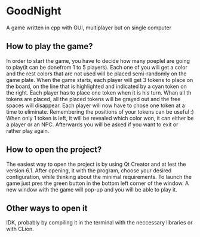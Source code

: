 # GoodNight
A game written in cpp with GUI, multiplayer but on single computer
## How to play the game?
In order to start the game, you have to decide how many poeplel are going to play(it can be donefrom 1 to 5 players). Each one of you will get a color and the rest colors that are not used will be placed semi-randomly on the game plate.
When the game starts, each player will get 3 tokens to place on the board, on the line that is highlighted and indicated by a cyan token on the right. Each player has to place one token when it is his turn.
Whan all th tokens are placed, all the placed tokens will be grayed out and the free spaces will disappear.
Each player will now have to chose one token at a time to eliminate. Remembering the positions of your tokens can be useful :)
When only 1  token is left, it will be revealed which color won, it can either be a player or an NPC.
Afterwards you will be asked if you want to exit or rather play again.

## How to open the project?
The easiest way to open the project is by using Qt Creator and at lest the version 6.1.
After opening, it with the program, choose your desired configuration, while thinking about the minimal requirements.
To launch the game just pres the green button in the bottom left corner of the window.
A new window with the game will pop-up and you will be able to play it.

## Other ways to open it
IDK, probably by compiling it in the terminal with the neccessary libraries or with CLion.
